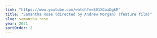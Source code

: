 ```yaml
---
link: "https://www.youtube.com/watch?v=S01XCoaDgkM"
title: "Samantha Rose (directed by Andrew Morgan) (feature film)"
slug: samantha-rose
year: 2021
sortOrder: 2
---
```

